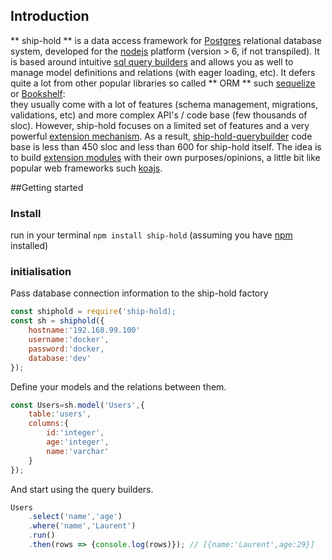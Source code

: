 ## Introduction

** ship-hold ** is a data access framework for [Postgres]() relational database system, developed for the [nodejs]() platform (version > 6, if not transpiled).
It is based around intuitive [sql query builders]() and allows you as well to manage model definitions and relations (with eager loading, etc). It defers quite a lot from other popular libraries so called ** ORM ** such [sequelize](http://docs.sequelizejs.com/) or [Bookshelf](http://bookshelfjs.org/):  
they usually come with a lot of features (schema management, migrations, validations, etc) and more complex API's / code base (few thousands of sloc). 
However, ship-hold focuses on a limited set of features and a very powerful [extension mechanism](). As a result, [ship-hold-querybuilder](https://github.com/zorro-del-caribe/ship-hold-querybuilder) code base is less than 450 sloc and less than 600 for ship-hold itself. The idea is to build [extension modules]() with their own purposes/opinions, a little bit like popular web frameworks such [koajs]().  

##Getting started

### Install
run in your terminal ``npm install ship-hold`` (assuming you have [npm]() installed)

### initialisation

Pass database connection information to the ship-hold factory

```Javascript
const shiphold = require('ship-hold);
const sh = shiphold({
    hostname:'192.168.99.100'
    username:'docker',
    password:'docker,
    database:'dev'
});
```

Define your models and the relations between them.

```Javascript
const Users=sh.model('Users',{
    table:'users',
    columns:{
        id:'integer',
        age:'integer',
        name:'varchar'
    }
});
```

And start using the query builders.

```Javascript
Users
    .select('name','age')
    .where('name','Laurent')
    .run()
    .then(rows => {console.log(rows)}); // [{name:'Laurent',age:29}]
```